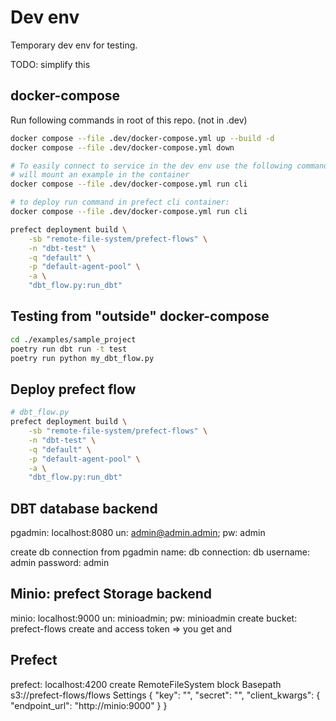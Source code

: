 # Dev env

Temporary dev env for testing.

TODO: simplify this

## docker-compose

Run following commands in root of this repo. (not in .dev)

```bash
docker compose --file .dev/docker-compose.yml up --build -d
docker compose --file .dev/docker-compose.yml down

# To easily connect to service in the dev env use the following command
# will mount an example in the container
docker compose --file .dev/docker-compose.yml run cli
```

```bash
# to deploy run command in prefect cli container:
docker compose --file .dev/docker-compose.yml run cli

prefect deployment build \
    -sb "remote-file-system/prefect-flows" \
    -n "dbt-test" \
    -q "default" \
    -p "default-agent-pool" \
    -a \
    "dbt_flow.py:run_dbt"
```

## Testing from "outside" docker-compose

```bash
cd ./examples/sample_project
poetry run dbt run -t test
poetry run python my_dbt_flow.py
```

## Deploy prefect flow

```bash
# dbt_flow.py
prefect deployment build \
    -sb "remote-file-system/prefect-flows" \
    -n "dbt-test" \
    -q "default" \
    -p "default-agent-pool" \
    -a \
    "dbt_flow.py:run_dbt"
```

## DBT database backend

pgadmin: localhost:8080
un: admin@admin.admin; pw: admin

create db connection from pgadmin
name: db
connection: db
username: admin
password: admin

## Minio: prefect Storage backend

minio: localhost:9000
un: minioadmin; pw: minioadmin
create bucket: prefect-flows
create and access token => you get <minio-key> and <minio-secret>

## Prefect

prefect: localhost:4200
create RemoteFileSystem block
Basepath
s3://prefect-flows/flows
Settings
{
  "key": "<minio-key>",
  "secret": "<minio-secret>",
  "client_kwargs": {
    "endpoint_url": "http://minio:9000"
  }
}
